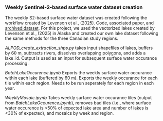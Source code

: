 ### Weekly Sentinel-2-based surface water dataset creation 
The weekly S2-based surface water dataset was created following the workflow created by Levenson et al., (2025). [Code]([url](https://github.com/ericslevenson/ALPOD)), associated paper, and [archived dataset]([url](https://daac.ornl.gov/cgi-bin/dsviewer.pl?ds_id=2399)). For this project, we used the vectorized lakes created by Levenson et al., (2025) in Alaska and created our own lake dataset following the same methods for the three Canadian study regions.

_ALPOD_create_extraction_shps.py_ takes input shapefiles of lakes, buffers by 60 m, subtracts rivers, dissolves overlapping polygons, and adds a lake_id. Output is used as an input for subsequent surface water occurance processing.  

_BatchLakeOccurence.ipynb_ Exports the weekly surface water occurance within each lake (buffered by 60 m). Exports the weekly occurance for each tile within each region. Needs to be run seperately for each region in each year.

_WeeklyMosaic.ipynb_ Takes weekly surface water occurance tiles (output from _BatchLakeOccurence.ipynb_), removes bad tiles (i.e., where surface water occurence is <50% of expected lake area and number of lakes is <30% of expected), and mosaics by week and region.
